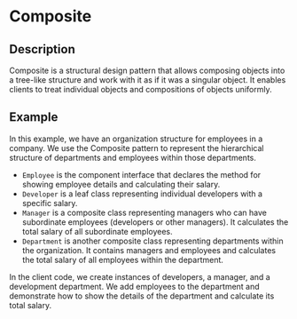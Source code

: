 # Composite

## Description

Composite is a structural design pattern that allows composing objects into a tree-like structure and work with it as if it was a singular object. It enables clients to treat individual objects and compositions of objects uniformly.

## Example

In this example, we have an organization structure for employees in a company. We use the Composite pattern to represent the hierarchical structure of departments and employees within those departments.

- `Employee` is the component interface that declares the method for showing employee details and calculating their salary.
- `Developer` is a leaf class representing individual developers with a specific salary.
- `Manager` is a composite class representing managers who can have subordinate employees (developers or other managers). It calculates the total salary of all subordinate employees.
- `Department` is another composite class representing departments within the organization. It contains managers and employees and calculates the total salary of all employees within the department.

In the client code, we create instances of developers, a manager, and a development department. We add employees to the department and demonstrate how to show the details of the department and calculate its total salary.
